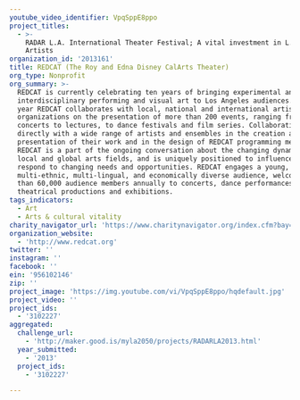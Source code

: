 ```yaml
---
youtube_video_identifier: VpqSppE8ppo
project_titles:
  - >-
    RADAR L.A. International Theater Festival; A vital investment in L.A.Theater
    Artists
organization_id: '2013161'
title: REDCAT (The Roy and Edna Disney CalArts Theater)
org_type: Nonprofit
org_summary: >-
  REDCAT is currently celebrating ten years of bringing experimental and
  interdisciplinary performing and visual art to Los Angeles audiences. Each
  year REDCAT collaborates with local, national and international artists and
  organizations on the presentation of more than 200 events, ranging from
  concerts to lectures, to dance festivals and film series. Collaborating
  directly with a wide range of artists and ensembles in the creation and
  presentation of their work and in the design of REDCAT programming means
  REDCAT is a part of the ongoing conversation about the changing dynamic of the
  local and global arts fields, and is uniquely positioned to influence and also
  respond to changing needs and opportunities. REDCAT engages a young,
  multi-ethnic, multi-lingual, and economically diverse audience, welcoming more
  than 60,000 audience members annually to concerts, dance performances,
  theatrical productions and exhibitions.
tags_indicators:
  - Art
  - Arts & cultural vitality
charity_navigator_url: 'https://www.charitynavigator.org/index.cfm?bay=search.profile&ein=956102146'
organization_website:
  - 'http://www.redcat.org'
twitter: ''
instagram: ''
facebook: ''
ein: '956102146'
zip: ''
project_image: 'https://img.youtube.com/vi/VpqSppE8ppo/hqdefault.jpg'
project_video: ''
project_ids:
  - '3102227'
aggregated:
  challenge_url:
    - 'http://maker.good.is/myla2050/projects/RADARLA2013.html'
  year_submitted:
    - '2013'
  project_ids:
    - '3102227'

---
```

